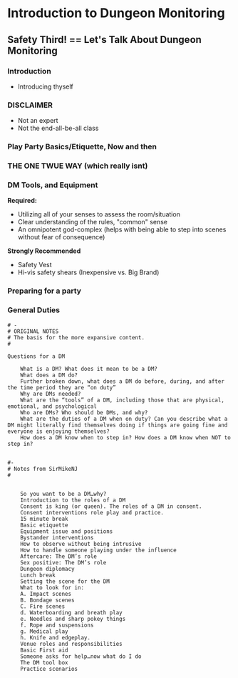 # Introduction to Dungeon Monitoring
## Safety Third! == Let's Talk About Dungeon Monitoring

### Introduction
- Introducing thyself

### DISCLAIMER
- Not an expert
- Not the end-all-be-all class


### Play Party Basics/Etiquette, Now and then
### THE ONE TWUE WAY (which really isnt)

### DM Tools, and Equipment
**Required:**
- Utilizing all of your senses to assess the room/situation
- Clear understanding of the rules, "common" sense
- An omnipotent god-complex (helps with being able to step into scenes without fear of consequence)

**Strongly Recommended**
- Safety Vest
- Hi-vis safety shears (Inexpensive vs. Big Brand)

### Preparing for a party

### General Duties


```
# - 
# ORIGINAL NOTES
# The basis for the more expansive content.
# 

Questions for a DM

    What is a DM? What does it mean to be a DM?
    What does a DM do?
    Further broken down, what does a DM do before, during, and after the time period they are “on duty”
    Why are DMs needed?
    What are the “tools” of a DM, including those that are physical, emotional, and psychological
    Who are DMs? Who should be DMs, and why?
    What are the duties of a DM when on duty? Can you describe what a DM might literally find themselves doing if things are going fine and everyone is enjoying themselves?
    How does a DM know when to step in? How does a DM know when NOT to step in?


#-
# Notes from SirMikeNJ
#


    So you want to be a DM…why?
    Introduction to the roles of a DM
    Consent is king (or queen). The roles of a DM in consent.
    Consent interventions role play and practice.
    15 minute break
    Basic etiquette
    Equipment issue and positions
    Bystander interventions
    How to observe without being intrusive
    How to handle someone playing under the influence
    Aftercare: The DM’s role
    Sex positive: The DM’s role
    Dungeon diplomacy
    Lunch break
    Setting the scene for the DM
    What to look for in:
    A. Impact scenes
    B. Bondage scenes
    C. Fire scenes
    d. Waterboarding and breath play
    e. Needles and sharp pokey things
    f. Rope and suspensions
    g. Medical play
    h. Knife and edgeplay.
    Venue roles and responsibilities
    Basic First aid
    Someone asks for help…now what do I do
    The DM tool box
    Practice scenarios

```

